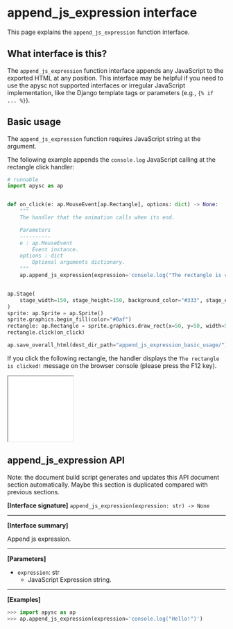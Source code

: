 # append_js_expression interface

This page explains the `append_js_expression` function interface.

## What interface is this?

The `append_js_expression` function interface appends any JavaScript to the exported HTML at any position. This interface may be helpful if you need to use the apysc not supported interfaces or irregular JavaScript implementation, like the Django template tags or parameters (e.g., `{% if ... %}`).

## Basic usage

The `append_js_expression` function requires JavaScript string at the argument.

The following example appends the `console.log` JavaScript calling at the rectangle click handler:

```py
# runnable
import apysc as ap


def on_click(e: ap.MouseEvent[ap.Rectangle], options: dict) -> None:
    """
    The handler that the animation calls when its end.

    Parameters
    ----------
    e : ap.MouseEvent
        Event instance.
    options : dict
        Optional arguments dictionary.
    """
    ap.append_js_expression(expression='console.log("The rectangle is clicked!");')


ap.Stage(
    stage_width=150, stage_height=150, background_color="#333", stage_elem_id="stage"
)
sprite: ap.Sprite = ap.Sprite()
sprite.graphics.begin_fill(color="#0af")
rectangle: ap.Rectangle = sprite.graphics.draw_rect(x=50, y=50, width=50, height=50)
rectangle.click(on_click)

ap.save_overall_html(dest_dir_path="append_js_expression_basic_usage/")
```

If you click the following rectangle, the handler displays the `The rectangle is clicked!` message on the browser console (please press the F12 key).

<iframe src="static/append_js_expression_basic_usage/index.html" width="150" height="150"></iframe>

## append_js_expression API

<!-- Docstring: apysc._expression.expression_data_util.append_js_expression -->

<span class="inconspicuous-txt">Note: the document build script generates and updates this API document section automatically. Maybe this section is duplicated compared with previous sections.</span>

**[Interface signature]** `append_js_expression(expression: str) -> None`<hr>

**[Interface summary]**

Append js expression.<hr>

**[Parameters]**

- `expression`: str
  - JavaScript Expression string.

<hr>

**[Examples]**

```py
>>> import apysc as ap
>>> ap.append_js_expression(expression='console.log("Hello!")')
```